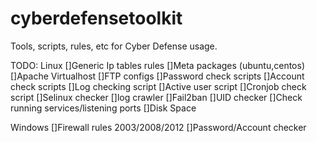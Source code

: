 cyberdefensetoolkit
===================

Tools, scripts, rules, etc for Cyber Defense usage. 


TODO:
Linux
[]Generic Ip tables rules
[]Meta packages (ubuntu,centos)
[]Apache Virtualhost
[]FTP configs
[]Password check scripts
[]Account check scripts
[]Log checking script
[]Active user script
[]Cronjob check script
[]Selinux checker
[]log crawler
[]Fail2ban 
[]UID checker
[]Check running services/listening ports
[]Disk Space


Windows
[]Firewall rules 2003/2008/2012
[]Password/Account checker

